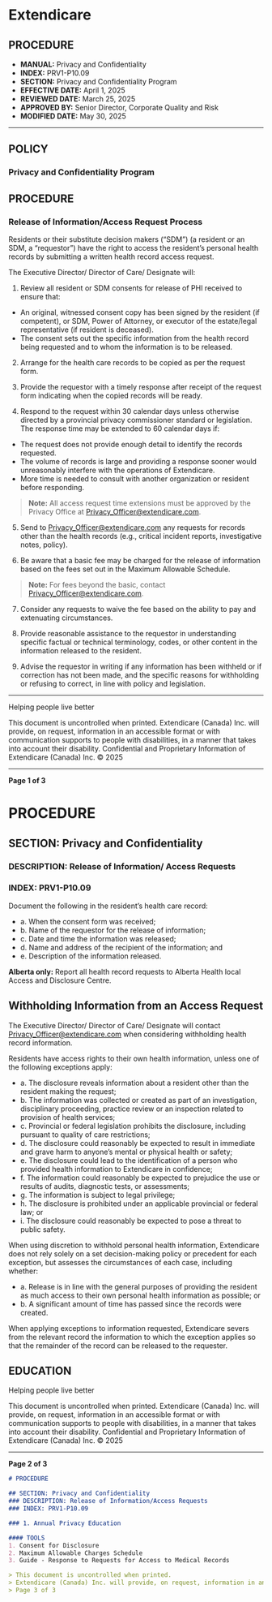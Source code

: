 # Extendicare

## PROCEDURE

- **MANUAL:** Privacy and Confidentiality
- **INDEX:** PRV1-P10.09
- **SECTION:** Privacy and Confidentiality Program
- **EFFECTIVE DATE:** April 1, 2025
- **REVIEWED DATE:** March 25, 2025
- **APPROVED BY:** Senior Director, Corporate Quality and Risk
- **MODIFIED DATE:** May 30, 2025

----

## POLICY

### Privacy and Confidentiality Program

## PROCEDURE

### Release of Information/Access Request Process

Residents or their substitute decision makers (“SDM”) (a resident or an SDM, a “requestor”) have the right to access the resident’s personal health records by submitting a written health record access request.

The Executive Director/ Director of Care/ Designate will:

1. Review all resident or SDM consents for release of PHI received to ensure that:
- An original, witnessed consent copy has been signed by the resident (if competent), or SDM, Power of Attorney, or executor of the estate/legal representative (if resident is deceased).
- The consent sets out the specific information from the health record being requested and to whom the information is to be released.

2. Arrange for the health care records to be copied as per the request form.

3. Provide the requestor with a timely response after receipt of the request form indicating when the copied records will be ready.

4. Respond to the request within 30 calendar days unless otherwise directed by a provincial privacy commissioner standard or legislation. The response time may be extended to 60 calendar days if:
- The request does not provide enough detail to identify the records requested.
- The volume of records is large and providing a response sooner would unreasonably interfere with the operations of Extendicare.
- More time is needed to consult with another organization or resident before responding.

> **Note:** All access request time extensions must be approved by the Privacy Office at Privacy_Officer@extendicare.com.

5. Send to Privacy_Officer@extendicare.com any requests for records other than the health records (e.g., critical incident reports, investigative notes, policy).

6. Be aware that a basic fee may be charged for the release of information based on the fees set out in the Maximum Allowable Schedule.

> **Note:** For fees beyond the basic, contact Privacy_Officer@extendicare.com.

7. Consider any requests to waive the fee based on the ability to pay and extenuating circumstances.

8. Provide reasonable assistance to the requestor in understanding specific factual or technical terminology, codes, or other content in the information released to the resident.

9. Advise the requestor in writing if any information has been withheld or if correction has not been made, and the specific reasons for withholding or refusing to correct, in line with policy and legislation.

----

Helping people live better

This document is uncontrolled when printed. Extendicare (Canada) Inc. will provide, on request, information in an accessible format or with communication supports to people with disabilities, in a manner that takes into account their disability. Confidential and Proprietary Information of Extendicare (Canada) Inc. © 2025

----

**Page 1 of 3**

# PROCEDURE

## SECTION: Privacy and Confidentiality
### DESCRIPTION: Release of Information/ Access Requests
### INDEX: PRV1-P10.09

Document the following in the resident’s health care record:
- a. When the consent form was received;
- b. Name of the requestor for the release of information;
- c. Date and time the information was released;
- d. Name and address of the recipient of the information; and
- e. Description of the information released.

**Alberta only:** Report all health record requests to Alberta Health local Access and Disclosure Centre.

## Withholding Information from an Access Request

The Executive Director/ Director of Care/ Designate will contact Privacy_Officer@extendicare.com when considering withholding health record information.

Residents have access rights to their own health information, unless one of the following exceptions apply:
- a. The disclosure reveals information about a resident other than the resident making the request;
- b. The information was collected or created as part of an investigation, disciplinary proceeding, practice review or an inspection related to provision of health services;
- c. Provincial or federal legislation prohibits the disclosure, including pursuant to quality of care restrictions;
- d. The disclosure could reasonably be expected to result in immediate and grave harm to anyone’s mental or physical health or safety;
- e. The disclosure could lead to the identification of a person who provided health information to Extendicare in confidence;
- f. The information could reasonably be expected to prejudice the use or results of audits, diagnostic tests, or assessments;
- g. The information is subject to legal privilege;
- h. The disclosure is prohibited under an applicable provincial or federal law; or
- i. The disclosure could reasonably be expected to pose a threat to public safety.

When using discretion to withhold personal health information, Extendicare does not rely solely on a set decision-making policy or precedent for each exception, but assesses the circumstances of each case, including whether:
- a. Release is in line with the general purposes of providing the resident as much access to their own personal health information as possible; or
- b. A significant amount of time has passed since the records were created.

When applying exceptions to information requested, Extendicare severs from the relevant record the information to which the exception applies so that the remainder of the record can be released to the requester.

## EDUCATION

Helping people live better

This document is uncontrolled when printed. Extendicare (Canada) Inc. will provide, on request, information in an accessible format or with communication supports to people with disabilities, in a manner that takes into account their disability. Confidential and Proprietary Information of Extendicare (Canada) Inc. © 2025

----

**Page 2 of 3**

```markdown
# PROCEDURE

## SECTION: Privacy and Confidentiality
### DESCRIPTION: Release of Information/Access Requests
### INDEX: PRV1-P10.09

### 1. Annual Privacy Education

#### TOOLS
1. Consent for Disclosure
2. Maximum Allowable Charges Schedule
3. Guide - Response to Requests for Access to Medical Records

> This document is uncontrolled when printed.
> Extendicare (Canada) Inc. will provide, on request, information in an accessible format or with communication supports to people with disabilities, in a manner that takes into account their disability. Confidential and Proprietary Information of Extendicare (Canada) Inc. © 2025
> Page 3 of 3
```
